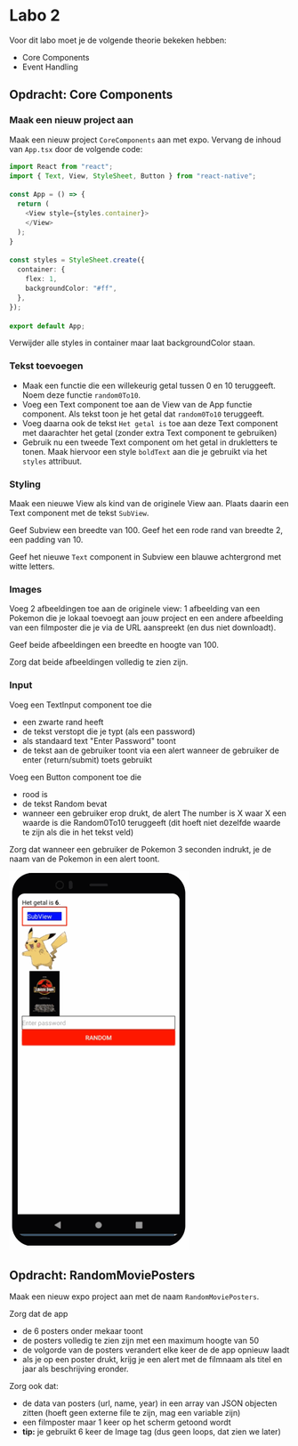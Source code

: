 # Labo 2

Voor dit labo moet je de volgende theorie bekeken hebben:
- Core Components
- Event Handling

## Opdracht: Core Components

### Maak een nieuw project aan

Maak een nieuw project `CoreComponents` aan met expo. Vervang de inhoud van `App.tsx` door de volgende code:

```typescript expo={}
import React from "react";
import { Text, View, StyleSheet, Button } from "react-native";

const App = () => {
  return (
    <View style={styles.container}>
    </View>
  );
}

const styles = StyleSheet.create({
  container: {
    flex: 1,
    backgroundColor: "#ff",
  },
});

export default App;
```

Verwijder alle styles in container maar laat backgroundColor staan.

### Tekst toevoegen

- Maak een functie die een willekeurig getal tussen 0 en 10 teruggeeft. Noem deze functie `random0To10`.
- Voeg een Text component toe aan de View van de App functie component. Als tekst toon je het getal dat `random0To10` teruggeeft.
- Voeg daarna ook de tekst `Het getal is` toe aan deze Text component met daarachter het getal (zonder extra Text component te gebruiken)
- Gebruik nu een tweede Text component om het getal in drukletters te tonen. Maak hiervoor een style `boldText` aan die je gebruikt via het `styles` attribuut.

### Styling

Maak een nieuwe View als kind van de originele View aan. Plaats daarin een Text component met de tekst `SubView`.

Geef Subview een breedte van 100. Geef het een rode rand van breedte 2, een padding van 10.

Geef het nieuwe `Text` component in Subview een blauwe achtergrond met witte letters.

### Images

Voeg 2 afbeeldingen toe aan de originele view: 1 afbeelding van een Pokemon die je lokaal toevoegt aan jouw project en een andere afbeelding van een filmposter die je via de URL aanspreekt (en dus niet downloadt).

Geef beide afbeeldingen een breedte en hoogte van 100.

Zorg dat beide afbeeldingen volledig te zien zijn.

### Input

Voeg een TextInput component toe die 
- een zwarte rand heeft
- de tekst verstopt die je typt (als een password)
- als standaard text "Enter Password" toont
- de tekst aan de gebruiker toont via een alert wanneer de gebruiker de enter (return/submit) toets gebruikt

Voeg een Button component toe die
- rood is 
- de tekst Random bevat
- wanneer een gebruiker erop drukt, de alert The number is X waar X een waarde is die Random0To10 teruggeeft (dit hoeft niet dezelfde waarde te zijn als die in het tekst veld)

Zorg dat wanneer een gebruiker de Pokemon 3 seconden indrukt, je de naam van de Pokemon in een alert toont. 

![interaction_labo1_oef1.gif](../images/interaction_labo1_oef1.gif)

## Opdracht: RandomMoviePosters

Maak een nieuw expo project aan met de naam `RandomMoviePosters`.

Zorg dat de app
- de 6 posters onder mekaar toont
- de posters volledig te zien zijn met een maximum hoogte van 50
- de volgorde van de posters verandert elke keer de de app opnieuw laadt
- als je op een poster drukt, krijg je een alert met de filmnaam als titel en jaar als beschrijving eronder.

Zorg ook dat:
- de data van posters (url, name, year) in een array van JSON objecten zitten (hoeft geen externe file te zijn, mag een variable zijn)
- een filmposter maar 1 keer op het scherm getoond wordt
- **tip:** je gebruikt 6 keer de Image tag (dus geen loops, dat zien we later)

